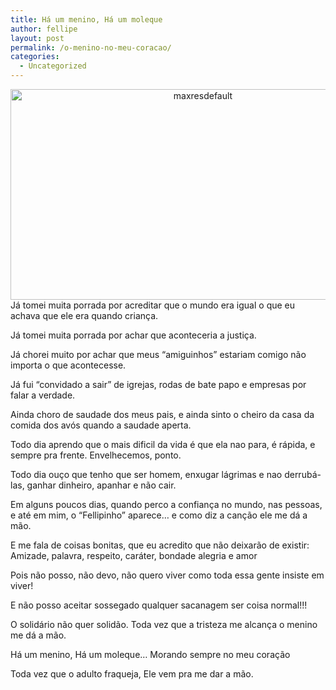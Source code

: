 ```yaml
---
title: Há um menino, Há um moleque
author: fellipe
layout: post
permalink: /o-menino-no-meu-coracao/
categories:
  - Uncategorized
---
```

<center>
  <a href="http://fellipebrito.com/wp-content/uploads/2013/10/maxresdefault.jpg"><img class="alignnone size-large wp-image-105" alt="maxresdefault" src="http://fellipebrito.com/wp-content/uploads/2013/10/maxresdefault-1024x576.jpg" width="600" height="337" /></a>
</center>Já tomei muita porrada por acreditar que o mundo era igual o que eu achava que ele era quando criança.

Já tomei muita porrada por achar que aconteceria a justiça.

Já chorei muito por achar que meus &#8220;amiguinhos&#8221; estariam comigo não importa o que acontecesse.

Já fui &#8220;convidado a sair&#8221; de igrejas, rodas de bate papo e empresas por falar a verdade.

Ainda choro de saudade dos meus pais, e ainda sinto o cheiro da casa da comida dos avós quando a saudade aperta.

Todo dia aprendo que o mais dificil da vida é que ela nao para, é rápida, e sempre pra frente. Envelhecemos, ponto.

Todo dia ouço que tenho que ser homem, enxugar lágrimas e nao derrubá-las, ganhar dinheiro, apanhar e não cair.

Em alguns poucos dias, quando perco a confiança no mundo, nas pessoas, e até em mim, o &#8220;Fellipinho&#8221; aparece&#8230; e como diz a canção ele me dá a mão.

E me fala de coisas bonitas, que eu acredito que não deixarão de existir: Amizade, palavra, respeito, caráter, bondade alegria e amor

Pois não posso, não devo, não quero viver como toda essa gente insiste em viver!

E não posso aceitar sossegado qualquer sacanagem ser coisa normal!!!

O solidário não quer solidão. Toda vez que a tristeza me alcança o menino me dá a mão.

Há um menino, Há um moleque&#8230; Morando sempre no meu coração

Toda vez que o adulto fraqueja, Ele vem pra me dar a mão.

<center>
</center>&nbsp;